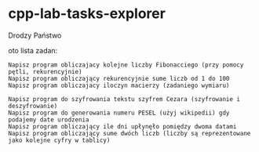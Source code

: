 # cpp-lab-tasks-explorer

Drodzy Państwo

oto lista zadan:

    Napisz program obliczajacy kolejne liczby Fibonacciego (przy pomocy pętli, rekurencyjnie)
    Napisz program obliczający rekurencyjnie sume liczb od 1 do 100
    Napisz program obliczajacy iloczyn macierzy (zadaniego wymiaru)
    
    Napisz program do szyfrowania tekstu szyfrem Cezara (szyfrowanie i deszyfrowanie)
    Napisz program do generowania numeru PESEL (użyj wikipedii) gdy podajemy date urodzenia
    Napisz program obliczający ile dni upłynęło pomiędzy dwoma datami
    Napisz program obliczający sume dwóch liczb (liczby są reprezentowane jako kolejne cyfry w tablicy)


